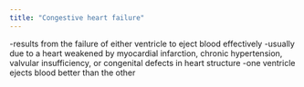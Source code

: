 ```yaml
---
title: "Congestive heart failure"
---
```

-results from the failure of either ventricle to eject blood effectively
-usually due to a heart weakened by myocardial infarction, chronic hypertension, valvular insufficiency, or congenital defects in heart structure
-one ventricle ejects blood better than the other

